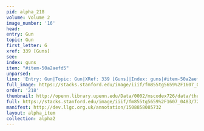 ```yaml
---
pid: alpha_218
volume: Volume 2
image_number: '16'
head: 
entry: Gun
topic: Gun
first_letter: G
xref: 339 [Guns]
see: 
index: guns
item: "#item-50a2aefd5"
unparsed: 
line: 'Entry: Gun|Topic: Gun|XRef: 339 [Guns]|Index: guns|#item-50a2aefd5'
full_image: https://stacks.stanford.edu/image/iiif/fm855tg5659%2F1607_0483/full/full/0/default.jpg
order: '218'
thumbnail: http://openn.library.upenn.edu/Data/0002/mscodex726/data/thumb/1607_0483_thumb.jpg
full: https://stacks.stanford.edu/image/iiif/fm855tg5659%2F1607_0483/722,2816,3000,208/full/0/default.jpg
manifest: http://dev.llgc.org.uk/annotation/1508858085732
layout: alpha_item
collection: alpha2
---
```

